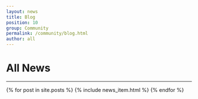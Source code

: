 ```yaml
---
layout: news
title: Blog
position: 10
group: Community
permalink: /community/blog.html
author: all
---
```


# All News
***

{% for post in site.posts %}
{% include news_item.html %}
{% endfor %}
